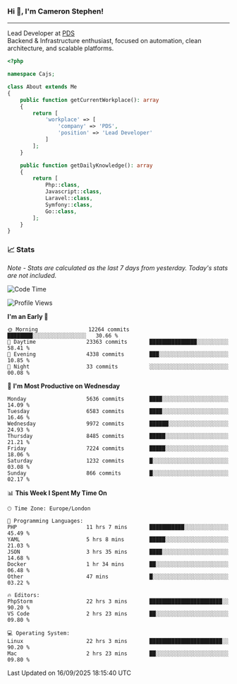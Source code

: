 ### Hi 👋, I'm Cameron Stephen!

---

Lead Developer at [PDS](https://prindatasolutions.co.uk)  
Backend & Infrastructure enthusiast, focused on automation, clean architecture, and scalable platforms.


```php
<?php

namespace Cajs;

class About extends Me
{
    public function getCurrentWorkplace(): array
    {
        return [
            'workplace' => [
                'company' => 'PDS',
                'position' => 'Lead Developer'
            ]
        ];
    }

    public function getDailyKnowledge(): array
    {
        return [
            Php::class,
            Javascript::class,
            Laravel::class,
            Symfony::class,
            Go::class,
        ];
    }
}
```

### 📈 Stats
<p><em>Note - Stats are calculated as the last 7 days from yesterday. Today's stats are not included.</em></p>


<!--START_SECTION:waka-->
![Code Time](http://img.shields.io/badge/Code%20Time-4%2C704%20hrs%2037%20mins-blue)

![Profile Views](http://img.shields.io/badge/Profile%20Views-0-blue)

**I'm an Early 🐤** 

```text
🌞 Morning                12264 commits       ████████░░░░░░░░░░░░░░░░░   30.66 % 
🌆 Daytime                23363 commits       ███████████████░░░░░░░░░░   58.41 % 
🌃 Evening                4338 commits        ███░░░░░░░░░░░░░░░░░░░░░░   10.85 % 
🌙 Night                  33 commits          ░░░░░░░░░░░░░░░░░░░░░░░░░   00.08 % 
```
📅 **I'm Most Productive on Wednesday** 

```text
Monday                   5636 commits        ████░░░░░░░░░░░░░░░░░░░░░   14.09 % 
Tuesday                  6583 commits        ████░░░░░░░░░░░░░░░░░░░░░   16.46 % 
Wednesday                9972 commits        ██████░░░░░░░░░░░░░░░░░░░   24.93 % 
Thursday                 8485 commits        █████░░░░░░░░░░░░░░░░░░░░   21.21 % 
Friday                   7224 commits        █████░░░░░░░░░░░░░░░░░░░░   18.06 % 
Saturday                 1232 commits        █░░░░░░░░░░░░░░░░░░░░░░░░   03.08 % 
Sunday                   866 commits         █░░░░░░░░░░░░░░░░░░░░░░░░   02.17 % 
```


📊 **This Week I Spent My Time On** 

```text
🕑︎ Time Zone: Europe/London

💬 Programming Languages: 
PHP                      11 hrs 7 mins       ███████████░░░░░░░░░░░░░░   45.49 % 
YAML                     5 hrs 8 mins        █████░░░░░░░░░░░░░░░░░░░░   21.03 % 
JSON                     3 hrs 35 mins       ████░░░░░░░░░░░░░░░░░░░░░   14.68 % 
Docker                   1 hr 34 mins        ██░░░░░░░░░░░░░░░░░░░░░░░   06.48 % 
Other                    47 mins             █░░░░░░░░░░░░░░░░░░░░░░░░   03.22 % 

🔥 Editors: 
PhpStorm                 22 hrs 3 mins       ███████████████████████░░   90.20 % 
VS Code                  2 hrs 23 mins       ██░░░░░░░░░░░░░░░░░░░░░░░   09.80 % 

💻 Operating System: 
Linux                    22 hrs 3 mins       ███████████████████████░░   90.20 % 
Mac                      2 hrs 23 mins       ██░░░░░░░░░░░░░░░░░░░░░░░   09.80 % 
```


 Last Updated on 16/09/2025 18:15:40 UTC
<!--END_SECTION:waka-->
